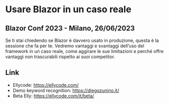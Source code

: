 # Usare Blazor in un caso reale
## Blazor Conf 2023 - Milano, 26/06/2023

Se ti stai chiedendo se Blazor è davvero usato in produzione, questa è la sessione che fa per te. Vedremo vantaggi e svantaggi dell’uso del framework in un caso reale, come aggirare le sue limitazioni e perché offre vantaggi non trascurabili rispetto ai suoi competitor.

## Link

- Ellycode: https://ellycode.com/
- Demo keyword recognition: https://diegozunino.it/
- Beta Elly: https://ellycode.com/it/beta/
